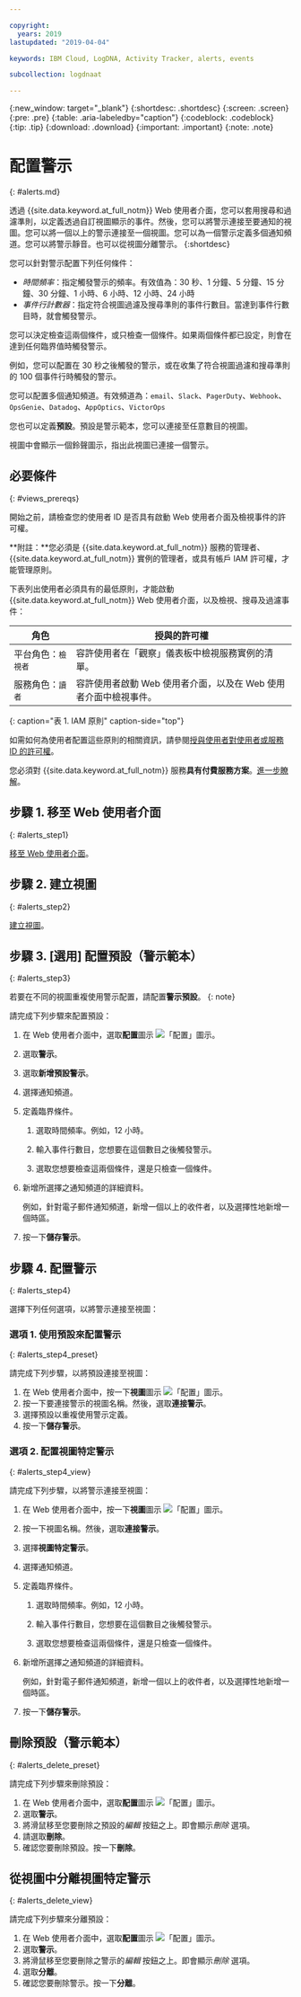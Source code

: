 ```yaml
---

copyright:
  years: 2019
lastupdated: "2019-04-04"

keywords: IBM Cloud, LogDNA, Activity Tracker, alerts, events

subcollection: logdnaat

---
```


{:new_window: target="_blank"}
{:shortdesc: .shortdesc}
{:screen: .screen}
{:pre: .pre}
{:table: .aria-labeledby="caption"}
{:codeblock: .codeblock}
{:tip: .tip}
{:download: .download}
{:important: .important}
{:note: .note}


# 配置警示
{: #alerts.md}

透過 {{site.data.keyword.at_full_notm}} Web 使用者介面，您可以套用搜尋和過濾準則，以定義透過自訂視圖顯示的事件。然後，您可以將警示連接至要通知的視圖。您可以將一個以上的警示連接至一個視圖。您可以為一個警示定義多個通知頻道。您可以將警示靜音。也可以從視圖分離警示。
{:shortdesc}


您可以針對警示配置下列任何條件： 

* *時間頻率*：指定觸發警示的頻率。有效值為：30 秒、1 分鐘、5 分鐘、15 分鐘、30 分鐘、1 小時、6 小時、12 小時、24 小時
* *事件行計數器*：指定符合視圖過濾及搜尋準則的事件行數目。當達到事件行數目時，就會觸發警示。

您可以決定檢查這兩個條件，或只檢查一個條件。如果兩個條件都已設定，則會在達到任何臨界值時觸發警示。 

例如，您可以配置在 30 秒之後觸發的警示，或在收集了符合視圖過濾和搜尋準則的 100 個事件行時觸發的警示。

您可以配置多個通知頻道。有效頻道為：`email`、`Slack`、`PagerDuty`、`Webhook`、`OpsGenie`、`Datadog`、`AppOptics`、`VictorOps`

您也可以定義**預設**。預設是警示範本，您可以連接至任意數目的視圖。 

視圖中會顯示一個鈴聲圖示，指出此視圖已連接一個警示。


## 必要條件
{: #views_prereqs}

開始之前，請檢查您的使用者 ID 是否具有啟動 Web 使用者介面及檢視事件的許可權。 

**附註：**您必須是 {{site.data.keyword.at_full_notm}} 服務的管理者、{{site.data.keyword.at_full_notm}} 實例的管理者，或具有帳戶 IAM 許可權，才能管理原則。

下表列出使用者必須具有的最低原則，才能啟動 {{site.data.keyword.at_full_notm}} Web 使用者介面，以及檢視、搜尋及過濾事件：

| 角色                      | 授與的許可權            |
|---------------------------|-------------------------------|  
| 平台角色：`檢視者`     | 容許使用者在「觀察」儀表板中檢視服務實例的清單。|
| 服務角色：`讀者`      | 容許使用者啟動 Web 使用者介面，以及在 Web 使用者介面中檢視事件。|
{: caption="表 1. IAM 原則" caption-side="top"} 

如需如何為使用者配置這些原則的相關資訊，請參閱[授與使用者對使用者或服務 ID 的許可權](/docs/services/Activity-Tracker-with-LogDNA?topic=logdnaat-iam_view_events#iam_view_events)。

您必須對 {{site.data.keyword.at_full_notm}} 服務**具有付費服務方案**。[進一步瞭解](/docs/services/Activity-Tracker-with-LogDNA?topic=logdnaat-service_plan#service_plan)。 


## 步驟 1. 移至 Web 使用者介面
{: #alerts_step1}

[移至 Web 使用者介面](/docs/services/Activity-Tracker-with-LogDNA?topic=logdnaat-launch#launch)。


## 步驟 2. 建立視圖
{: #alerts_step2}

[建立視圖](/docs/services/Activity-Tracker-with-LogDNA?topic=logdnaat-views.md#views.md)。



## 步驟 3. [選用] 配置預設（警示範本）
{: #alerts_step3}

若要在不同的視圖重複使用警示配置，請配置**警示預設**。
{: note}

請完成下列步驟來配置預設：

1. 在 Web 使用者介面中，選取**配置**圖示 ![「配置」圖示](images/admin.png "「管理」圖示")。
2. 選取**警示**。
3. 選取**新增預設警示**。
4. 選擇通知頻道。 
5. 定義臨界條件。

    1. 選取時間頻率。例如，12 小時。

    2. 輸入事件行數目，您想要在這個數目之後觸發警示。

    3. 選取您想要檢查這兩個條件，還是只檢查一個條件。

6. 新增所選擇之通知頻道的詳細資料。

    例如，針對電子郵件通知頻道，新增一個以上的收件者，以及選擇性地新增一個時區。

7. 按一下**儲存警示**。



## 步驟 4. 配置警示
{: #alerts_step4}

選擇下列任何選項，以將警示連接至視圖：

### 選項 1. 使用預設來配置警示
{: #alerts_step4_preset}

請完成下列步驟，以將預設連接至視圖：

1. 在 Web 使用者介面中，按一下**視圖**圖示 ![「配置」圖示](images/views.png)。
2. 按一下要連接警示的視圖名稱。然後，選取**連接警示**。
3. 選擇預設以重複使用警示定義。 
4. 按一下**儲存警示**。 




### 選項 2. 配置視圖特定警示
{: #alerts_step4_view}

請完成下列步驟，以將警示連接至視圖：

1. 在 Web 使用者介面中，按一下**視圖**圖示 ![「配置」圖示](images/views.png)。
2. 按一下視圖名稱。然後，選取**連接警示**。
3. 選擇**視圖特定警示**。
4. 選擇通知頻道。 
5. 定義臨界條件。

    1. 選取時間頻率。例如，12 小時。

    2. 輸入事件行數目，您想要在這個數目之後觸發警示。

    3. 選取您想要檢查這兩個條件，還是只檢查一個條件。

6. 新增所選擇之通知頻道的詳細資料。

    例如，針對電子郵件通知頻道，新增一個以上的收件者，以及選擇性地新增一個時區。

7. 按一下**儲存警示**。



## 刪除預設（警示範本）
{: #alerts_delete_preset}

請完成下列步驟來刪除預設：

1. 在 Web 使用者介面中，選取**配置**圖示 ![「配置」圖示](images/admin.png "「管理」圖示")。
2. 選取**警示**。
3. 將滑鼠移至您要刪除之預設的*編輯* 按鈕之上。即會顯示*刪除* 選項。
4. 請選取**刪除**。
5. 確認您要刪除預設。按一下**刪除**。

## 從視圖中分離視圖特定警示
{: #alerts_delete_view}

請完成下列步驟來分離預設：

1. 在 Web 使用者介面中，選取**配置**圖示 ![「配置」圖示](images/admin.png "「管理」圖示")。
2. 選取**警示**。
3. 將滑鼠移至您要刪除之警示的*編輯* 按鈕之上。即會顯示*刪除* 選項。
4. 選取**分離**。
5. 確認您要刪除警示。按一下**分離**。












